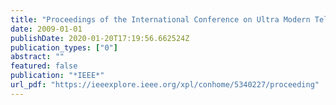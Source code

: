 ```yaml
---
title: "Proceedings of the International Conference on Ultra Modern Telecommunications, ICUMT 2009, 12-14 October 2009, St. Petersburg, Russia"
date: 2009-01-01
publishDate: 2020-01-20T17:19:56.662524Z
publication_types: ["0"]
abstract: ""
featured: false
publication: "*IEEE*"
url_pdf: "https://ieeexplore.ieee.org/xpl/conhome/5340227/proceeding"
---
```


